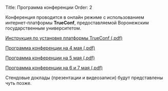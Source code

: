 Title: Программа конференции
Order: 2

Конференция проводится в онлайн режиме с использованием интернет-платформы **TrueConf**, предоставляемой Воронежским государственным университетом.

[Инструкция по установке платформы TrueConf (.pdf)](files/trueconf.pdf)

[Программа конференции на 4 мая (.pdf)](files/program-04.05.20.pdf)

[Программа конференции на 5 мая (.pdf)](files/program-05.05.20.pdf)

[Программа конференции на 6 и 7 мая (.pdf)](files/program-06.05.20-07.05.20.pdf)

Стендовые доклады (презентации и видеозаписи) будут представлены чуть позже.
